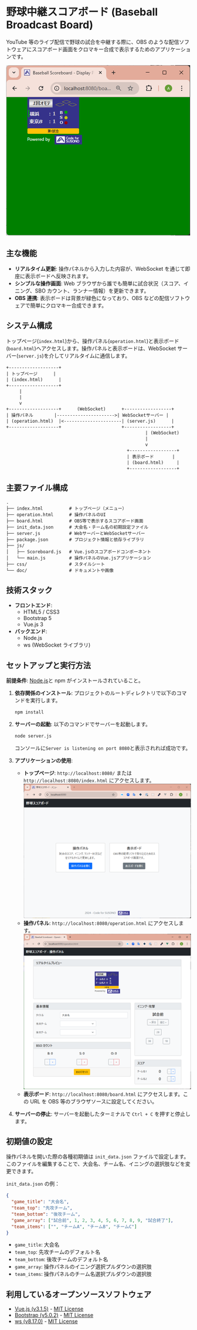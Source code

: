 # 野球中継スコアボード (Baseball Broadcast Board)

YouTube 等のライブ配信で野球の試合を中継する際に、OBS のような配信ソフトウェアにスコアボード画面をクロマキー合成で表示するためのアプリケーションです。

![表示ボード](doc/board.png)

## 主な機能

- **リアルタイム更新**: 操作パネルから入力した内容が、WebSocket を通じて即座に表示ボードへ反映されます。
- **シンプルな操作画面**: Web ブラウザから誰でも簡単に試合状況（スコア、イニング、SBO カウント、ランナー情報）を更新できます。
- **OBS 連携**: 表示ボードは背景が緑色になっており、OBS などの配信ソフトウェアで簡単にクロマキー合成できます。

## システム構成

トップページ(`index.html`)から、操作パネル(`operation.html`)と表示ボード(`board.html`)へアクセスします。操作パネルと表示ボードは、WebSocket サーバー(`server.js`)を介してリアルタイムに通信します。

```
+-------------------+
| トップページ      |
| (index.html)      |
+-------------------+
     |
     |
     v
+-------------------+      (WebSocket)      +------------------+
| 操作パネル        |---------------------->| WebSocketサーバー |
| (operation.html)  |<----------------------| (server.js)      |
+-------------------+                       +------------------+
                                                     | (WebSocket)
                                                     |
                                                     v
                                              +------------------+
                                              | 表示ボード       |
                                              | (board.html)     |
                                              +------------------+
```

## 主要ファイル構成

```
.
├── index.html          # トップページ（メニュー）
├── operation.html      # 操作パネルのUI
├── board.html          # OBS等で表示するスコアボード画面
├── init_data.json      # 大会名・チーム名の初期設定ファイル
├── server.js           # WebサーバーとWebSocketサーバー
├── package.json        # プロジェクト情報と依存ライブラリ
├── js/
│   ├── Scoreboard.js   # Vue.jsのスコアボードコンポーネント
│   └── main.js         # 操作パネルのVue.jsアプリケーション
├── css/                # スタイルシート
└── doc/                # ドキュメントや画像
```

## 技術スタック

- **フロントエンド**:
  - HTML5 / CSS3
  - Bootstrap 5
  - Vue.js 3
- **バックエンド**:
  - Node.js
  - ws (WebSocket ライブラリ)

## セットアップと実行方法

**前提条件**: [Node.js](https://nodejs.org/)と npm がインストールされていること。

1.  **依存関係のインストール**:
    プロジェクトのルートディレクトリで以下のコマンドを実行します。

    ```bash
    npm install
    ```

2.  **サーバーの起動**:
    以下のコマンドでサーバーを起動します。

    ```bash
    node server.js
    ```

    コンソールに`Server is listening on port 8080`と表示されれば成功です。

3.  **アプリケーションの使用**:

    - **トップページ**: `http://localhost:8080/` または `http://localhost:8080/index.html` にアクセスします。
      ![トップページ](doc/index.png)
    - **操作パネル**: `http://localhost:8080/operation.html` にアクセスします。
      ![操作パネル](doc/operation.png)
    - **表示ボード**: `http://localhost:8080/board.html` にアクセスします。この URL を OBS 等のブラウザソースに設定してください。

4.  **サーバーの停止**:
    サーバーを起動したターミナルで `Ctrl + C` を押すと停止します。

## 初期値の設定

操作パネルを開いた際の各種初期値は `init_data.json` ファイルで設定します。このファイルを編集することで、大会名、チーム名、イニングの選択肢などを変更できます。

`init_data.json` の例：

```json
{
  "game_title": "大会名",
  "team_top": "先攻チーム",
  "team_bottom": "後攻チーム",
  "game_array": ["試合前", 1, 2, 3, 4, 5, 6, 7, 8, 9, "試合終了"],
  "team_items": ["", "チームA", "チームB", "チームC"]
}
```

- `game_title`: 大会名
- `team_top`: 先攻チームのデフォルト名
- `team_bottom`: 後攻チームのデフォルト名
- `game_array`: 操作パネルのイニング選択プルダウンの選択肢
- `team_items`: 操作パネルのチーム名選択プルダウンの選択肢

## 利用しているオープンソースソフトウェア

- [Vue.js (v3.1.5)](https://github.com/vuejs/core/releases/tag/v3.1.5) - [MIT License](https://github.com/vuejs/core/blob/v3.1.5/LICENSE)
- [Bootstrap (v5.0.2)](https://github.com/twbs/bootstrap/releases/tag/v5.0.2) - [MIT License](https://github.com/twbs/bootstrap/blob/v5.0.2/LICENSE)
- [ws (v8.17.0)](https://github.com/websockets/ws) - [MIT License](https://github.com/websockets/ws/blob/master/LICENSE)
